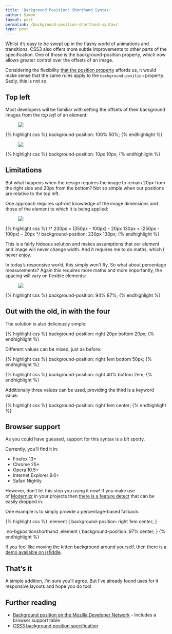 ```yaml
---
title: 'Background Position: Shorthand Syntax'
author: Simon
layout: post
permalink: /background-position-shorthand-syntax/
type: post
---
```

Whilst it&#8217;s easy to be swept up in the flashy world of animations and transitions, CSS3 also offers more subtle improvements to other parts of the specification. One of those is the background-position property, which now allows greater control over the offsets of an image.

Considering the flexibility [that the position property][1] affords us, it would make sense that the same rules apply to the `background-position` property. Sadly, this is not so.

## Top left

Most developers will be familiar with setting the offsets of their background images from the *top left* of an element:

<figure class="Figure">
    <img class="Figure-img" src="/assets/images/uploads/2012/08/bgp-100-50-300x216.png">
</figure>

{% highlight css %}
background-position: 100% 50%;
{% endhighlight %}

<figure class="Figure">
    <img class="Figure-img" src="/assets/images/uploads/2012/08/bgp-10px-10px-300x216.jpg">
</figure>

{% highlight css %}
background-position: 10px 10px;
{% endhighlight %}

## Limitations

But what happens when the design requires the image to remain 20px from the right side and 20px from the bottom? Not so simple when our positions are relative to the top left.

One approach requires upfront knowledge of the image dimensions and those of the element to which it is being applied:

<figure class="Figure">
    <img class="Figure-img" src="/assets/images/uploads/2012/08/bgp-right-20px-bottom-20px-300x216.jpg">
</figure>

{% highlight css %}
/*
230px = (350px - 100px) - 20px
130px = (250px - 100px) - 20px
*/
background-position: 230px 130px;
{% endhighlight %}

This is a fairly hideous solution and makes assumptions that our element and image will never change width. And it requires me to do maths, which I never enjoy.

In today&#8217;s responsive world, this simply won&#8217;t fly. So what about percentage measurements? Again this requires more maths and more importantly, the spacing will vary on flexible elements:

<figure class="Figure">
    <img class="Figure-img" src="/assets/images/uploads/2012/08/flexible-fail.jpg">
</figure>

{% highlight css %}
background-position: 94% 87%;
{% endhighlight %}

## Out with the old, in with the four

The solution is also deliciously simple:

{% highlight css %}
background-position: right 20px bottom 20px;
{% endhighlight %}

Different values can be mixed, just as before:

{% highlight css %}
background-position: right 1em bottom 50px;
{% endhighlight %}

{% highlight css %}
background-position: right 40% bottom 2em;
{% endhighlight %}

Additionally three values can be used, providing the third is a keyword value:

{% highlight css %}
background-position: right 1em center;
{% endhighlight %}

## Browser support

As you could have guessed, support for this syntax is a *bit* spotty.

Currently, you&#8217;ll find it in:

*   Firefox 13+
*   Chrome 25+
*   Opera 10.5+
*   Internet Explorer 9.0+
*   Safari Nightly

However, don&#8217;t let this stop you using it now! If you make use of [Modernizr][2] in your projects then [there is a feature detect][3] that can be easily dropped in.

One example is to simply provide a percentage-based fallback:

{% highlight css %}
.element {
    background-position: right 1em center;
}

.no-bgpositionshorthand .element {
    background-position: 97% center;
}
{% endhighlight %}

If you feel like moving the kitten background around yourself, then there is [a demo available on jsfiddle][4].

## That&#8217;s it

A simple addition, I&#8217;m sure you&#8217;ll agree. But I&#8217;ve already found uses for it responsive layouts and hope you do too!

## Further reading

*   [Background position on the Mozilla Developer Network][5] - Includes a browser support table
*   [CSS3 background position specification][6]

 [1]: https://developer.mozilla.org/en/CSS/position
 [2]: http://modernizr.com/
 [3]: https://github.com/Modernizr/Modernizr/blob/master/feature-detects/css-backgroundposition-shorthand.js
 [4]: http://jsfiddle.net/Blink/jeYUK/
 [5]: https://developer.mozilla.org/en/CSS/background-position
 [6]: http://www.w3.org/TR/css3-background/#background-position
